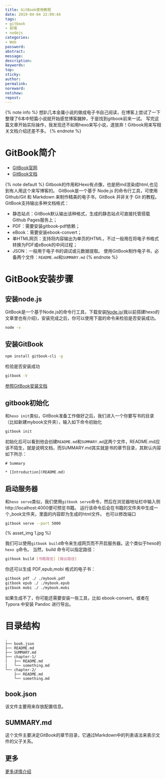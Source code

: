 ```yaml
---
title: GitBook使用教程
date: 2019-04-04 22:09:44
tags:
- gitbook
- 前端
- nodejs
categories:
- Web
password:
abstract:
message:
description:
keywords:
top:
sticky:
author:
permalink:
noreward:
notshow:
repost:
---
```


{% note info %}
想趴几本金庸小说的做成电子书自己阅读，在博客上尝试了一下整理了6本中短篇小说就开始感觉博客臃肿，于是找到gitbook前来一试。
写完这篇文章开始实际操作，我发现还不如用hexo来写小说，遂放弃！Gitbook用来写相关文档介绍还差不多。
{% endnote %}

<!--more-->

# GitBook简介
- [GitBook官网](https://www.gitbook.com)
- [GitBook文档](https://github.com/GitbookIO/gitbook)

{% note default %}
Gitbook的作用和Hexo有点像，也是把md渲染成html,也见到有人用这个来写博客的。
GitBook是一个基于 Node.js 的命令行工具，可使用 Github/Git 和 Markdown 来制作精美的电子书，GitBook 并非关于 Git 的教程。
GitBook支持输出多种文档格式：
- 静态站点：GitBook默认输出该种格式，生成的静态站点可直接托管搭载Github Pages服务上；
- PDF：需要安装gitbook-pdf依赖；
- eBook：需要安装ebook-convert；
- 单HTML网页：支持将内容输出为单页的HTML，不过一般用在将电子书格式转换为PDF或eBook的中间过程；
- JSON：一般用于电子书的调试或元数据提取。
使用GitBook制作电子书，必备两个文件：`README.md`和`SUMMARY.md`
{% endnote %}

# GitBook安装步骤
## 安装node.js
GitBook是一个基于Node.js的命令行工具，下载安装[Node.js](https://nodejs.org)(我以前搭建hexo的文章里也有介绍)，安装完成之后，你可以使用下面的命令来检验是否安装成功。
```bash
node -v
```

## 安装GitBook
```bash
npm install gitbook-cli -g
```
检验是否安装成功
```bash
gitbook -V
```

[参照GitBook安装文档](https://github.com/GitbookIO/gitbook/blob/master/docs/setup.md)

## gitbook初始化
和`hexo init`类似，GitBook准备工作做好之后，我们进入一个你要写书的目录（比如新建mybook文件夹），输入如下命令初始化
```bash
gitbook init
```
初始化后可以看到他会创建`README.md`和`SUMMARY.md`这两个文件，README.md应该不陌生，就是说明文档，而SUMMARY.md其实就是书的章节目录，其默认内容如下所示：
```
# Summary

* [Introduction](README.md)
```

## 启动服务器
和`hexo serve`类似，我们使用`gitbook serve`命令，然后在浏览器地址栏中输入侧http://localhost:4000便可预览书籍。
运行该命令后会在书籍的文件夹中生成一个_book文件夹，里面的内容即为生成的html文件。
也可以修改端口
```bash
gitbook serve --port 5000
```
{% asset_img 1.jpg %}

我们可以使用`gitbook build`命令来生成网页而不开启服务器。这个类似于hexo的`hexo g`命令。
当然，build 命令可以指定路径：
```bash
gitbook build [书籍路径] [输出路径]
```
你还可以生成 PDF,epub,mobi 格式的电子书：
```bash
gitbook pdf ./ ./mybook.pdf
gitbook epub ./ ./mybook.epub
gitbook mobi ./ ./mybook.mobi
```
如果生成不了，你可能还需要安装一些工具，比如 ebook-convert。或者在 Typora 中安装 Pandoc 进行导出。

# 目录结构
```
.
├── book.json
├── README.md
├── SUMMARY.md
├── chapter-1/
|   ├── README.md
|   └── something.md
└── chapter-2/
    ├── README.md
    └── something.md
```
## book.json
该文件主要用来存放配置信息。

## SUMMARY.md
这个文件主要决定GitBook的章节目录，它通过Markdown中的列表语法来表示文件的父子关系。

## 更多
[更多详情介绍](https://www.jianshu.com/p/421cc442f06c)